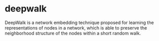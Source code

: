 # deepwalk
DeepWalk is a network embedding technique proposed for learning the representations of nodes in a network, which is able to preserve the neighborhood structure of the nodes within a short random walk.
